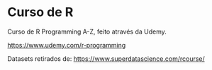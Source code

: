 # Curso de R

Curso de R Programming A-Z, feito através da Udemy.

https://www.udemy.com/r-programming

Datasets retirados de: https://www.superdatascience.com/rcourse/
